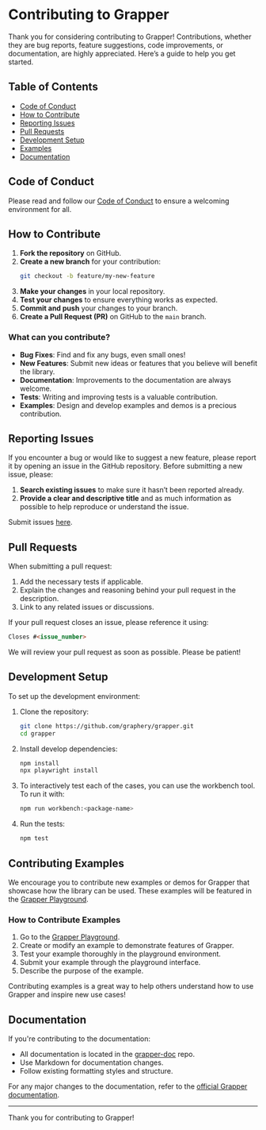 # Contributing to Grapper

Thank you for considering contributing to Grapper! Contributions, whether they are bug reports,
feature suggestions, code improvements, or documentation, are highly appreciated. Here’s a guide to
help you get started.

## Table of Contents

- [Code of Conduct](#code-of-conduct)
- [How to Contribute](#how-to-contribute)
- [Reporting Issues](#reporting-issues)
- [Pull Requests](#pull-requests)
- [Development Setup](#development-setup)
- [Examples](#examples)
- [Documentation](#documentation)

## Code of Conduct

Please read and follow
our [Code of Conduct](https://github.com/graphery/grapper/CODE_OF_CONDUCT.md) to ensure a welcoming
environment for all.

## How to Contribute

1. **Fork the repository** on GitHub.
2. **Create a new branch** for your contribution:
   ```bash
   git checkout -b feature/my-new-feature
   ```
3. **Make your changes** in your local repository.
4. **Test your changes** to ensure everything works as expected.
5. **Commit and push** your changes to your branch.
6. **Create a Pull Request (PR)** on GitHub to the `main` branch.

### What can you contribute?

- **Bug Fixes**: Find and fix any bugs, even small ones!
- **New Features**: Submit new ideas or features that you believe will benefit the library.
- **Documentation**: Improvements to the documentation are always welcome.
- **Tests**: Writing and improving tests is a valuable contribution.
- **Examples**: Design and develop examples and demos is a precious contribution.

## Reporting Issues

If you encounter a bug or would like to suggest a new feature, please report it by opening an issue
in the GitHub repository. Before submitting a new issue, please:

1. **Search existing issues** to make sure it hasn’t been reported already.
2. **Provide a clear and descriptive title** and as much information as possible to help reproduce
   or understand the issue.

Submit issues [here](https://github.com/graphery/grapper/issues).

## Pull Requests

When submitting a pull request:

1. Add the necessary tests if applicable.
2. Explain the changes and reasoning behind your pull request in the description.
3. Link to any related issues or discussions.

If your pull request closes an issue, please reference it using:

```markdown
Closes #<issue_number>
```

We will review your pull request as soon as possible. Please be patient!

## Development Setup

To set up the development environment:

1. Clone the repository:
   ```bash
   git clone https://github.com/graphery/grapper.git
   cd grapper
   ```
2. Install develop dependencies:
   ```bash
   npm install
   npx playwright install
   ```
3. To interactively test each of the cases, you can use the workbench tool. To run it with:
   ```bash
   npm run workbench:<package-name>
   ``` 
4. Run the tests:
   ```bash
   npm test
   ```

## Contributing Examples

We encourage you to contribute new examples or demos for Grapper that showcase how the library can
be used. These examples will be featured in
the [Grapper Playground](https://playground.grapper.dev).

### How to Contribute Examples

1. Go to the [Grapper Playground](https://playground.grapper.dev).
2. Create or modify an example to demonstrate features of Grapper.
3. Test your example thoroughly in the playground environment.
4. Submit your example through the playground interface.
5. Describe the purpose of the example.

Contributing examples is a great way to help others understand how to use Grapper and inspire new
use cases!

## Documentation

If you're contributing to the documentation:

- All documentation is located in the [grapper-doc](https://github.com/graphery/grapper-doc) repo.
- Use Markdown for documentation changes.
- Follow existing formatting styles and structure.

For any major changes to the documentation, refer to
the [official Grapper documentation](https://grapper.dev/).

---

Thank you for contributing to Grapper!

```

